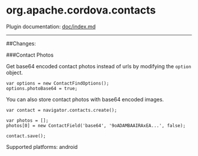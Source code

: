 <!---
 license: Licensed to the Apache Software Foundation (ASF) under one
         or more contributor license agreements.  See the NOTICE file
         distributed with this work for additional information
         regarding copyright ownership.  The ASF licenses this file
         to you under the Apache License, Version 2.0 (the
         "License"); you may not use this file except in compliance
         with the License.  You may obtain a copy of the License at

           http://www.apache.org/licenses/LICENSE-2.0

         Unless required by applicable law or agreed to in writing,
         software distributed under the License is distributed on an
         "AS IS" BASIS, WITHOUT WARRANTIES OR CONDITIONS OF ANY
         KIND, either express or implied.  See the License for the
         specific language governing permissions and limitations
         under the License.
-->

# org.apache.cordova.contacts

Plugin documentation: [doc/index.md](doc/index.md)


---


##Changes:

###Contact Photos

Get base64 encoded contact photos instead of urls by modifying the `option` object.

    var options = new ContactFindOptions();  
    options.photoBase64 = true;


You can also store contact photos with base64 encoded images.

    var contact = navigator.contacts.create();
    
	var photos = [];
    photos[0] = new ContactField('base64', '9oADAMBAAIRAxEA...', false);
    
	contact.save();

	
Supported platforms: android

